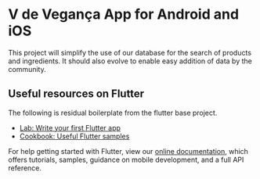 # V de Vegança App for Android and iOS

This project will simplify the use of our database for the search of products and ingredients.
It should also evolve to enable easy addition of data by the community.


## Useful resources on Flutter

The following is residual boilerplate from the flutter base project.

- [Lab: Write your first Flutter app](https://flutter.dev/docs/get-started/codelab)
- [Cookbook: Useful Flutter samples](https://flutter.dev/docs/cookbook)

For help getting started with Flutter, view our
[online documentation](https://flutter.dev/docs), which offers tutorials,
samples, guidance on mobile development, and a full API reference.
